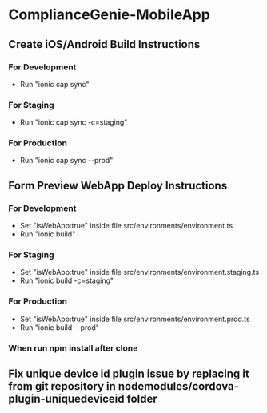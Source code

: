# ComplianceGenie-MobileApp

## Create iOS/Android Build Instructions

### For Development

- Run "ionic cap sync"

### For Staging

- Run "ionic cap sync -c=staging"

### For Production

- Run "ionic cap sync --prod"

## Form Preview WebApp Deploy Instructions

### For Development

- Set "isWebApp:true" inside file src/environments/environment.ts
- Run "ionic build"

### For Staging

- Set "isWebApp:true" inside file src/environments/environment.staging.ts
- Run "ionic build -c=staging"

### For Production

- Set "isWebApp:true" inside file src/environments/environment.prod.ts
- Run "ionic build --prod"

### When run npm install after clone

## Fix unique device id plugin issue by replacing it from git repository in nodemodules/cordova-plugin-uniquedeviceid folder
